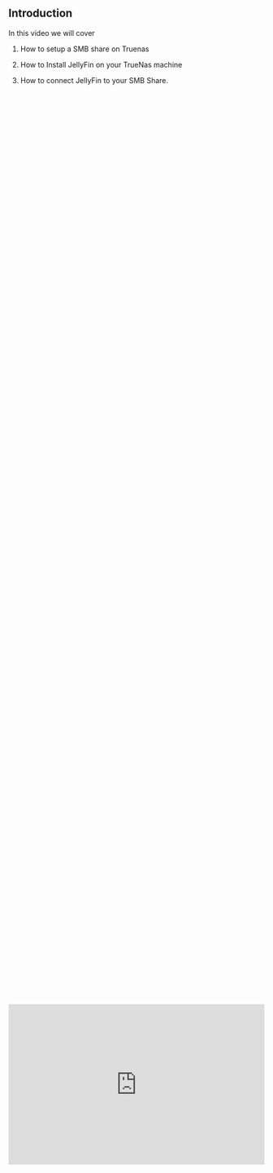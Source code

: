 ## Introduction
In this video we will cover 

1. How to setup a SMB share on Truenas

2. How to Install JellyFin on your TrueNas machine

3. How to connect JellyFin to your SMB Share.

<div style="display: flex; justify-content: center; align-items: center; height: 100%;">
    <iframe width="560" height="315" src="https://www.youtube.com/embed/mLXMLJVp1kA?si=W0NgkkqPExEx0Rx1" frameborder="0" allow="accelerometer; autoplay; clipboard-write; encrypted-media; gyroscope; picture-in-picture" allowfullscreen></iframe>
</div>

## Creating an SMB Share on TrueNas

If you have not setup TrueNas before, please see our previous video on how to do that [here](/homelabseries/EP17_truenasscale)

That video will also cover how to setup a storage pool which is required before this tutorial. 

Login to TrueNas and perform the following:

<a href="/images/EP24_jellyFin/Still 2025-03-03 084826_1.3.1.png" class="image-expand">
    <img src="/images/EP24_jellyFin/Still 2025-03-03 084826_1.3.1.png" alt="Description of your image">
</a>

## Create a Dataset

Next You need to go to the datasets tab then select "Add dataset on the top right:

<a href="/images/EP24_jellyFin/Still 2025-03-03 084826_1.3.2.png" class="image-expand">
    <img src="/images/EP24_jellyFin/Still 2025-03-03 084826_1.3.2.png" alt="Description of your image">
</a>

Then perform the following: Name your dataset, give it the SMB preset, and ensure your SMB name is descriptive like (smbshare), then slick save.

<a href="/images/EP24_jellyFin/Still 2025-03-03 084826_1.4.1.png" class="image-expand">
    <img src="/images/EP24_jellyFin/Still 2025-03-03 084826_1.4.1.png" alt="Description of your image">
</a>

## SMB Share

Next we need to go to the Shares Tab and ensure the SMB share was created and enabled. 

<a href="/images/EP24_jellyFin/Still 2025-03-03 084826_1.5.1.png" class="image-expand">
    <img src="/images/EP24_jellyFin/Still 2025-03-03 084826_1.5.1.png" alt="Description of your image">
</a>

## Create local Group

Next go to Credentials / Local Groups

<a href="/images/EP24_jellyFin/Still 2025-03-03 084826_1.7.1.png" class="image-expand">
    <img src="/images/EP24_jellyFin/Still 2025-03-03 084826_1.7.1.png" alt="Description of your image">
</a>

Click "Add" on the top right:

<a href="/images/EP24_jellyFin/Still 2025-03-03 084826_1.8.1.png" class="image-expand">
    <img src="/images/EP24_jellyFin/Still 2025-03-03 084826_1.8.1.png" alt="Description of your image">
</a>

Next you need to give the group a name, allow samba authentication, and save it. 

<a href="/images/EP24_jellyFin/Still 2025-03-03 084826_1.9.1.png" class="image-expand">
    <img src="/images/EP24_jellyFin/Still 2025-03-03 084826_1.9.1.png" alt="Description of your image">
</a>

## Create a Local User

We now need to go to the local users tab in the same area.

<a href="/images/EP24_jellyFin/Still 2025-03-03 084826_1.10.1.png" class="image-expand">
    <img src="/images/EP24_jellyFin/Still 2025-03-03 084826_1.10.1.png" alt="Description of your image">
</a>

Click add on the top right as well

<a href="/images/EP24_jellyFin/Still 2025-03-03 084826_1.10.2.png" class="image-expand">
    <img src="/images/EP24_jellyFin/Still 2025-03-03 084826_1.10.2.png" alt="Description of your image">
</a>

Now to create a user we need to do the following. 

1. Assign a name

2. create a username

3. (and 4) assign a passward

5. Turn off "Create a New Primary Group"

6. Assign the local group you made earlier

7. Assign the local group you made earlier

8. Set the home directory to your JellyFin SMB Share directory.

<a href="/images/EP24_jellyFin/Still 2025-03-03 084826_1.11.1.png" class="image-expand">
    <img src="/images/EP24_jellyFin/Still 2025-03-03 084826_1.11.1.png" alt="Description of your image">
</a>

Then go all the way to the bottom and click save.

<a href="/images/EP24_jellyFin/Still 2025-03-03 084826_1.12.1.png" class="image-expand">
    <img src="/images/EP24_jellyFin/Still 2025-03-03 084826_1.12.1.png" alt="Description of your image">
</a>

## Enable SMB on TrueNas

Next we need to go to System Settings / Services

<a href="/images/EP24_jellyFin/Still 2025-03-03 084826_1.14.1.png" class="image-expand">
    <img src="/images/EP24_jellyFin/Still 2025-03-03 084826_1.14.1.png" alt="Description of your image">
</a>

Ensure the following settings are on.

<a href="/images/EP24_jellyFin/Still 2025-03-03 084826_1.15.1.png" class="image-expand">
    <img src="/images/EP24_jellyFin/Still 2025-03-03 084826_1.15.1.png" alt="Description of your image">
</a>

## SMB Share ACL's

Next we need to ensure the SMB file share access control lists are enabled/configured. Go back to the Shares tab and click the "Shield" icon on the right to edit your ACL's.

<a href="/images/EP24_jellyFin/Still 2025-03-03 084826_1.16.1.png" class="image-expand">
    <img src="/images/EP24_jellyFin/Still 2025-03-03 084826_1.16.1.png" alt="Description of your image">
</a>

We are going to use a pre-made ACL (nsf4_open) then click continue.

<a href="/images/EP24_jellyFin/Still 2025-03-03 084826_1.16.2.png" class="image-expand">
    <img src="/images/EP24_jellyFin/Still 2025-03-03 084826_1.16.2.png" alt="Description of your image">
</a>

Just do a click glance but the settings should all be correct, you can then save the access control list. 

<a href="/images/EP24_jellyFin/Still 2025-03-03 084826_1.17.1.png" class="image-expand">
    <img src="/images/EP24_jellyFin/Still 2025-03-03 084826_1.17.1.png" alt="Description of your image">
</a>

## Connecting to our SMB share on Windows

To connect to an SMB share on Windows you will do the following

```
\\<IP_address of SMB server>\<smb_share_filename>
```

<a href="/images/EP24_jellyFin/Still 2025-03-03 084826_1.19.1.png" class="image-expand">
    <img src="/images/EP24_jellyFin/Still 2025-03-03 084826_1.19.1.png" alt="Description of your image">
</a>

You will be prompted with the following screen, input the credentials of the local user you created for your SMB share. 

<a href="/images/EP24_jellyFin/Still 2025-03-03 084826_1.20.1.png" class="image-expand">
    <img src="/images/EP24_jellyFin/Still 2025-03-03 084826_1.20.1.png" alt="Description of your image">
</a>

Now you need to create some folders to organize the movies, pictures, and documents. This will allow you to have categories within JellyFin to browse through. 

<a href="/images/EP24_jellyFin/Still 2025-03-03 084826_1.20.2.png" class="image-expand">
    <img src="/images/EP24_jellyFin/Still 2025-03-03 084826_1.20.2.png" alt="Description of your image">
</a>

## Installing JellyFIn Media Server

To Install JellyFin head over to the "Apps" Tab and then select Discover Apps on the top right.

<a href="/images/EP24_jellyFin/Still 2025-03-03 084826_1.21.1.png" class="image-expand">
    <img src="/images/EP24_jellyFin/Still 2025-03-03 084826_1.21.1.png" alt="Description of your image">
</a>

Search for JellyFin and click on it

<a href="/images/EP24_jellyFin/Still 2025-03-03 084826_1.21.2.png" class="image-expand">
    <img src="/images/EP24_jellyFin/Still 2025-03-03 084826_1.21.2.png" alt="Description of your image">
</a>

Select Install

<a href="/images/EP24_jellyFin/Still 2025-03-03 084826_1.21.3.png" class="image-expand">
    <img src="/images/EP24_jellyFin/Still 2025-03-03 084826_1.21.3.png" alt="Description of your image">
</a>

Then you will be prompted with the settings for installation menu of JellyFin. 

1. You will need to assign the application name

2. Assign the IP address for the JellyFin Server (this will be the same IP as seen in your browser URL if you are installing this on TrueNas)

<a href="/images/EP24_jellyFin/Still 2025-03-03 084826_1.22.1.png" class="image-expand">
    <img src="/images/EP24_jellyFin/Still 2025-03-03 084826_1.22.1.png" alt="Description of your image">
</a>

Next scroll down until you see "Additional Storage" This is where you will connect the SMB share we setup earlier. 

1. Select the SMB share type.

2. Mount Path can be named whatever you want! /SMB just keeps it simple.

3. Server IP (same as before, the IP of TrueNas like seen in your URL bar)

4. The SAME name as your created JellyFin SMB share.

5. The name of the local user you created earlier. 

6. The Password of that user you created earlier. 

Then click save and wait for your VM to have the status of deployed.

<a href="/images/EP24_jellyFin/Still 2025-03-03 084826_1.22.2.png" class="image-expand">
    <img src="/images/EP24_jellyFin/Still 2025-03-03 084826_1.22.2.png" alt="Description of your image">
</a>

After your VM is running, click the web portal icon button. 

<a href="/images/EP24_jellyFin/Still 2025-03-03 084826_1.24.1.png" class="image-expand">
    <img src="/images/EP24_jellyFin/Still 2025-03-03 084826_1.24.1.png" alt="Description of your image">
</a>

Select your language and click next. 

<a href="/images/EP24_jellyFin/Still 2025-03-03 084826_1.24.2.png" class="image-expand">
    <img src="/images/EP24_jellyFin/Still 2025-03-03 084826_1.24.2.png" alt="Description of your image">
</a>

Create a user to login to JellyFin with, then click next. 

<a href="/images/EP24_jellyFin/Still 2025-03-03 084826_1.25.1.png" class="image-expand">
    <img src="/images/EP24_jellyFin/Still 2025-03-03 084826_1.25.1.png" alt="Description of your image">
</a>

Then Select content type, movies, and add your folders you created on your SMB share earlier. Remember that your share will be under the /SMB directory. 

<a href="/images/EP24_jellyFin/Still 2025-03-03 084826_1.26.1.png" class="image-expand">
    <img src="/images/EP24_jellyFin/Still 2025-03-03 084826_1.26.1.png" alt="Description of your image">
</a>

*Showing the /SMB directory*

<a href="/images/EP24_jellyFin/Still 2025-03-03 084826_1.27.1.png" class="image-expand">
    <img src="/images/EP24_jellyFin/Still 2025-03-03 084826_1.27.1.png" alt="Description of your image">
</a>

*Then in there we can see the folders we created earlier.*

<a href="/images/EP24_jellyFin/Still 2025-03-03 084826_1.27.2.png" class="image-expand">
    <img src="/images/EP24_jellyFin/Still 2025-03-03 084826_1.27.2.png" alt="Description of your image">
</a>

Then scroll to the bottom and select Ok.

<a href="/images/EP24_jellyFin/Still 2025-03-03 084826_1.28.1.png" class="image-expand">
    <img src="/images/EP24_jellyFin/Still 2025-03-03 084826_1.28.1.png" alt="Description of your image">
</a>

Login to JellyFin with your JellyFin account you created earlier. 

<a href="/images/EP24_jellyFin/Still 2025-03-03 084826_1.29.1.png" class="image-expand">
    <img src="/images/EP24_jellyFin/Still 2025-03-03 084826_1.29.1.png" alt="Description of your image">
</a>

Then that is it, you are in! enjoy watching and streaming your content!

<a href="/images/EP24_jellyFin/Still 2025-03-03 084826_1.30.1.png" class="image-expand">
    <img src="/images/EP24_jellyFin/Still 2025-03-03 084826_1.30.1.png" alt="Description of your image">
</a>


## Follow Us on Social Media

[YouTube](https://www.youtube.com/@learntohomelab)

[Discord](https://discord.gg/6MsHSJWZpH)

[Reddit](https://www.reddit.com/r/learntohomelab/)

[Rumble](https://rumble.com/c/c-7585051)


